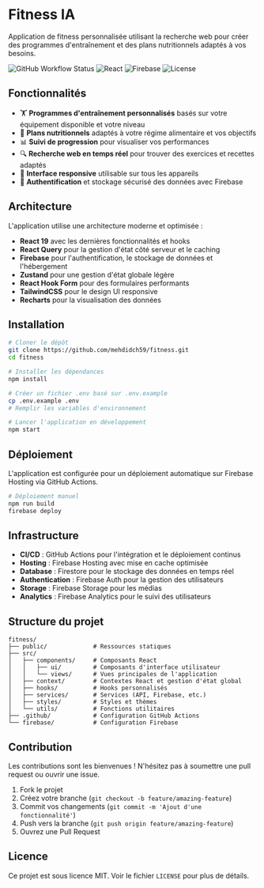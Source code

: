 # Fitness IA

Application de fitness personnalisée utilisant la recherche web pour créer des programmes d'entraînement et des plans nutritionnels adaptés à vos besoins.

![GitHub Workflow Status](https://img.shields.io/github/actions/workflow/status/username/fitness/deploy.yml?branch=main)
![React](https://img.shields.io/badge/React-19.1.0-blue)
![Firebase](https://img.shields.io/badge/Firebase-latest-orange)
![License](https://img.shields.io/badge/license-MIT-green)

## Fonctionnalités

- 🏋️ **Programmes d'entraînement personnalisés** basés sur votre équipement disponible et votre niveau
- 🥗 **Plans nutritionnels** adaptés à votre régime alimentaire et vos objectifs
- 📊 **Suivi de progression** pour visualiser vos performances
- 🔍 **Recherche web en temps réel** pour trouver des exercices et recettes adaptés
- 📱 **Interface responsive** utilisable sur tous les appareils
- 🔐 **Authentification** et stockage sécurisé des données avec Firebase

## Architecture

L'application utilise une architecture moderne et optimisée :

- **React 19** avec les dernières fonctionnalités et hooks
- **React Query** pour la gestion d'état côté serveur et le caching
- **Firebase** pour l'authentification, le stockage de données et l'hébergement
- **Zustand** pour une gestion d'état globale légère
- **React Hook Form** pour des formulaires performants
- **TailwindCSS** pour le design UI responsive
- **Recharts** pour la visualisation des données

## Installation

```bash
# Cloner le dépôt
git clone https://github.com/mehdidch59/fitness.git
cd fitness

# Installer les dépendances
npm install

# Créer un fichier .env basé sur .env.example
cp .env.example .env
# Remplir les variables d'environnement

# Lancer l'application en développement
npm start
```

## Déploiement

L'application est configurée pour un déploiement automatique sur Firebase Hosting via GitHub Actions.

```bash
# Déploiement manuel
npm run build
firebase deploy
```

## Infrastructure

- **CI/CD** : GitHub Actions pour l'intégration et le déploiement continus
- **Hosting** : Firebase Hosting avec mise en cache optimisée
- **Database** : Firestore pour le stockage des données en temps réel
- **Authentication** : Firebase Auth pour la gestion des utilisateurs
- **Storage** : Firebase Storage pour les médias
- **Analytics** : Firebase Analytics pour le suivi des utilisateurs

## Structure du projet

```plaintext
fitness/
├── public/             # Ressources statiques
├── src/
│   ├── components/     # Composants React
│   │   ├── ui/         # Composants d'interface utilisateur
│   │   └── views/      # Vues principales de l'application
│   ├── context/        # Contextes React et gestion d'état global
│   ├── hooks/          # Hooks personnalisés
│   ├── services/       # Services (API, Firebase, etc.)
│   ├── styles/         # Styles et thèmes
│   └── utils/          # Fonctions utilitaires
├── .github/            # Configuration GitHub Actions
└── firebase/           # Configuration Firebase
```

## Contribution

Les contributions sont les bienvenues ! N'hésitez pas à soumettre une pull request ou ouvrir une issue.

1. Fork le projet
2. Créez votre branche (`git checkout -b feature/amazing-feature`)
3. Commit vos changements (`git commit -m 'Ajout d'une fonctionnalité'`)
4. Push vers la branche (`git push origin feature/amazing-feature`)
5. Ouvrez une Pull Request

## Licence

Ce projet est sous licence MIT. Voir le fichier `LICENSE` pour plus de détails.
